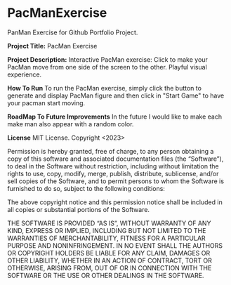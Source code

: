 # PacManExercise
PanMan Exercise for Github Portfolio Project.

**Project Title:** PacMan Exercise

**Project Description:** Interactive PacMan exercise: Click to make your PacMan move from one side of the screen to the other. Playful visual experience.

**How To Run** To run the PacMan exercise, simply click the button to generate and display PacMan figure and then click in "Start Game" to have your pacman start moving.

**RoadMap To Future Improvements** In the future I would like to make each make man also appear with a random color.

**License** MIT License. 
Copyright <2023> <Natalia Loria>

Permission is hereby granted, free of charge, to any person obtaining a copy of this software and associated documentation files (the “Software”), to deal in the Software without restriction, including without limitation the rights to use, copy, modify, merge, publish, distribute, sublicense, and/or sell copies of the Software, and to permit persons to whom the Software is furnished to do so, subject to the following conditions:


The above copyright notice and this permission notice shall be included in all copies or substantial portions of the Software.

THE SOFTWARE IS PROVIDED “AS IS”, WITHOUT WARRANTY OF ANY KIND, EXPRESS OR IMPLIED, INCLUDING BUT NOT LIMITED TO THE WARRANTIES OF MERCHANTABILITY, FITNESS FOR A PARTICULAR PURPOSE AND NONINFRINGEMENT. IN NO EVENT SHALL THE AUTHORS OR COPYRIGHT HOLDERS BE LIABLE FOR ANY CLAIM, DAMAGES OR OTHER LIABILITY, WHETHER IN AN ACTION OF CONTRACT, TORT OR OTHERWISE, ARISING FROM, OUT OF OR IN CONNECTION WITH THE SOFTWARE OR THE USE OR OTHER DEALINGS IN THE SOFTWARE.




